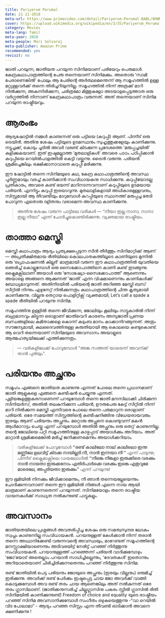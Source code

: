 ```yaml
---
title: Pariyerum Perumal
date: 21-11-2018
meta-url: https://www.primevideo.com/detail/Pariyerum-Perumal-BABL/0OWMTZTL4HDAINLOCZDGFPY4OL
cover: https://upload.wikimedia.org/wikipedia/en/3/35/Pariyerum_Perumal.jpg
category: Movies
meta-lang: Tamil
meta-year: 2018
meta-people: Mari Selvaraj
meta-publisher: Amazon Prime
recommended: yes
revisit: no
---
```


ജാതി പറയുന്ന, ജാതീയത പറയുന്ന സിനിമയാണ് പരിയേറും പെരുമാൾ. കേന്ദ്രകഥാപാത്രത്തിന്റെ പേരു തന്നെയാണ് സിനിമക്കും. അതൊരു ‘സാമി പേരാണെങ്കിൽ’ പോലും ആ പേരിന്റെ അർത്ഥമെന്തെന്ന് ആ സമൂഹത്തിൽ ഉള്ള മറ്റുള്ളവർക്ക് തന്നെ തിരിച്ചറിയുന്നില്ല. സമൂഹത്തിൽ നിന്ന് അത്രക്ക് മാറി നിൽക്കുന്ന, അകന്നിരിക്കുന്ന, ചരിത്രമോ മിത്തുകളോ അടയാളപ്പെടുത്താത ഒരു വർഗ്ഗത്തിൽ നിന്നാണ് കേന്ദ്രകഥാപാത്രം വരുന്നത്. അത് തന്നെയാണ് സിനിമ പറയുന്ന രാഷ്ട്രീയവും.

# ആരംഭം

ആദ്യഷോട്ടിൽ നമ്മൾ കാണുന്നത് ഒരു പട്ടിയെ (കറുപ്പി) ആണ്. പിന്നീട് ഒരു ട്രെയിൻ. അതിനു ശേഷം പട്ടിയുടെ ഉടമസ്ഥനും സുഹൃത്തുക്കളേയും കാണിക്കുന്നു. നട്ടുച്ചക്ക്, കൊടും ചൂടിൽ അവർ വരണ്ട് കിടക്കുന്ന പ്രദേശത്തെ ‘മരുപ്പച്ചയിൽ’ കുളിക്കുകയാണ്. ഇത് ഇഷ്ടമല്ലാത്ത ‘മുതലാളികൾ’ അവരെ പാഠം പഠിപ്പിക്കാൻ കറുപ്പിയെ റെയിൽപാളത്തിൽ കെട്ടി വയ്ക്കുന്നു. ട്രൈൻ വരുന്നു. പരിയൻ ശ്രമിച്ചെങ്കിലും രക്ഷിക്കാനാവാതെ കറുപ്പി മരിക്കുന്നു.

ഈ ഷോട്ടിൽ തന്നെ സിനിമയുടെ കഥ, കേന്ദ്ര കഥാപാത്രത്തിന്റെ അവസ്ഥ പൂർണ്ണമായും വരച്ച് കാണിക്കാൻ സംവിധായകനു സാധിക്കുന്നു. കറുപ്പിയോടല്ല പ്രതികാരം, അവരെ കണ്ട് ഭയന്ന് മാറിനടന്നവനാണ് കറുപ്പിയുടെ ഉടമയായ പരിയൻ. എന്നിട്ടും കറുപ്പി ഇരയാവുന്നു. മുതലാളികളായി അധികാരമുള്ളവനും, സിസ്റ്റമായി ആ തീവണ്ടിയും മാറുമ്പോൾ കറപ്പിയുടെ സ്ഥാനത്ത് മരുപ്പച്ച തേടി പോവുന്ന ഏതൊരു ദളിതനും വരാമെന്ന അവസ്ഥ കാണിക്കുന്നു.

> അതിനു ശേഷം വരുന്ന പാട്ടിലെ വരികൾ — “നീയാ ഇല്ല നാനാ, നാനാ ഇല്ല നീയാ” എന്ന് ചോദിച്ചുകൊണ്ടിരിക്കുന്നു. വ്യക്തമായ രാഷ്ട്രീയം.

# താത്താ മെസ്ത്രി

മെസ്ത്രി കഥാപാത്രം ആദ്യം പ്രത്യക്ഷപ്പെടുന്ന സീൻ തീർത്തും സിനിമാറ്റിക്ക് ആണ് — അപ്രതീക്ഷിതമായ രീതിയിലെ കൊലപാതകത്തിലൂടെ കാണിയുടെ മുന്നിൽ ഒരു ‘പ്രൊഫഷണൽ കില്ലർ’ മാത്രമായി വരുന്ന ഈ കഥാപാത്രത്തിൽ യുവതിയെ ഞെരിച്ച് കൊല്ലുമ്പോൾ ഒരു സൈക്കോപാത്തിനെ കാണി കണ്ട് തുടങ്ങുന്നു. ക്ലൈമക്സിലാണ് അയാൾ ഒരു ‘സോഷ്യോ-സൈക്കോപാത്ത്’ ആണെന്നും അയാളെ അങ്ങനെ ആക്കുന്നത് ‘ജാതി’ എന്ന വിഷമാണെന്നും കാണികൾക്ക് ബോധ്യമാവുന്നത്. അതിനിടയിൽ പരിയന്റെ ജാതി അറിഞ്ഞ മേസ്ത്രി ബസ് സീറ്റിൽ നിന്നും എഴുനേറ്റ് നിൽക്കുന്നതും കഥാപാത്രത്തിന്റെ ചിന്ത കൃത്യമായി കാണിക്കുന്നു. വില്ലനു തെറ്റായ പൊളിറ്റിക്സ് വ്യക്തമായി, Let’s call a spade a spade രീതിയിൽ പറയുന്നു സിനിമ.

സമൂഹത്തിനു ഉള്ളിൽ തന്നെ ജീവിക്കുന്ന, ജോലിയും കൂലിയും നാട്ടുകാരിൽ നിന്ന് ബഹുമാനവും കിട്ടുന്ന ഒരാളാണ് ജാതിവെറി കാരണം അന്യജാതി പ്രണയ ബന്ധങ്ങളിലെ കമിതാക്കളെ കൊന്ന് കുടുംബ മാനം കാക്കാനിറങ്ങുന്നത്. അതും സൗജന്യമായി, കുലദൈവത്തിനുള്ള കുരുതിയായി ആ കൊലയെ കണ്ടുകൊണ്ട്. ആ വെറി തന്നെയാണ് സിനിമയുടെ അവസാനം അയാളുടെ ആത്മഹത്യയിലേക്ക് എത്തിക്കുന്നതും.

> — വരികളിലേക്ക് പോവുമ്പോൾ “അങ്ക സത്തത് യാരെന്ന് അവന്ക്ക് താൻ പുരിയും”.

# പരിയനും അച്ഛനും

സമൂഹം എങ്ങനെ ജാതിയത കാണുന്നു എന്നത് പോലെ തന്നെ പ്രധാനമാണ് ജാതി ആളുകളെ എങ്ങനെ കണ്ടീഷൻ ചെയ്യുന്നു എന്നത്. പുളിയങ്കുളത്തുകരനാണെന്ന് പറയുമ്പോൾ തന്നെ ജാതി മനസിലാക്കി ചിരിക്കുന്ന സീനിയർസ്, അതിൽ തലകുനിക്കുന്ന പരിയൻ, ഊരുപേരു കേട്ട് സീറ്റിൽ നിന്ന് മാറി നിൽക്കുന്ന മെസ്ത്രി എന്നിവരെ പോലെ തന്നെ പരുമാറുന്ന ഒരാളാണ് പരിയൻ. ഒരേ സമയത്ത് സിസ്റ്റത്തിന്റെ കണ്ടീഷനിങ്ങിനു വിധേയരായവരും ഇരയും ആണ് പരിയനും അച്ഛനും. മറ്റൊരു അച്ഛനെ കൊണ്ടുവന്ന് മകൻ ആൾമാറാട്ടം ചെയ്തു എന്ന് പറയുമ്പോൾ അതിൽ അച്ഛനും ഒരു തെറ്റ് കാണുന്നില്ല. തന്റെ ജോലിയെ പറ്റി സമൂഹത്തിനുള്ള കാഴ്ചപ്പാട് അയാൾക്കും അറിയാം. അത് മാറ്റാൻ ശ്രമിക്കമെങ്കിൽ മരിച്ച് ജനിക്കണമെന്നും അയാൾക്കറിയാം.

> വരികളിലേക്ക് പോവുമ്പോൾ **“രണ്ട് കാലിലോ നാല് കാലിലൊ ഇന്ത മണ്ണിലേ ഉലവിട്ട് കിടക്ക നായില്ലടി നീ, നാൻ ഇന്നയാ നീ “** എന്ന് പാടുന്നു; പിന്നീട് ക്ലൈമാക്സിലെ ഡയലോഗിൽ **“നീങ്കെ നീങ്കളാ ഇരുക്കിരെ വരക്കും നാൻ നായതാ ഇരുക്കനോം എതിർപാർക്കെ വരക്കും ഇങ്കെ എതുവുമേ മാരെലേ, അപ്പടിയതാ ഇരുക്കും”** എന്ന് പറയുന്നു!

ഈ ഭൂമിയിൽ നിനക്കും ജീവിക്കാമെന്നും, നീ ഞാൻ തന്നെയല്ലേയെന്നും ചോദിക്കുന്നവനാണ് തന്നെ ഈ ഭൂമിയിൽ നിങ്ങൾ എന്നെ നായ ആയി മാത്രമാണ് കാണുന്നതെന്ന് പറയുന്നത്. സിനിമയോളം തന്നെ രാഷ്ട്രീയ വായനകൾക്ക് സാധ്യത നൽകുന്നുണ്ട് പാട്ടുകളും.

# അവസാനം

ജാതിയതയിലെ പ്രശ്നങ്ങൾ അവതരിപ്പിച്ച ശേഷം ഒരു സമത്വസുന്ദര ലോകം സ്വപ്നം കാണുന്നില്ല സംവിധായകൻ. പറയനുള്ളത് കേൾക്കാൻ നിന്ന് തരാൻ തന്നെ അധ്വാനിക്കേണ്ടി വരുന്നവന്റെ അവസ്ഥയും, മാറേണ്ടത് സമൂഹത്തിന്റെ മനസ്സാക്ഷിയാണെന്നും അടിവരയിട്ട് നേരിട്ട് പറഞ്ഞ് നിർത്തുന്നു സംവിധായകൻ. പറയാനുള്ളത്ത് പറഞ്ഞെന്ന് പരിയൻ വാദിക്കുമ്പോഴും ‘ജോ’യോട് അതെല്ലാം പറയാൻ സാധിച്ചില്ലെന്നും, ‘ദേവതകൾ’ ഇതൊന്നും അറിയാതെയാണ് ചിരിച്ചിരിക്കുന്നതെന്നും പറഞ്ഞ് നിർത്തുന്നു സിനിമ.

രണ്ട് ജാതിയിൽ പെട്ട പരിയനും ജോയുടെ അച്ഛനും (ഇരയും വില്ലനും) ഒരുമിച്ച് ഇരിക്കുന്നു. അവർക്ക് രണ്ട് പേർക്കും ഇഷ്ടപ്പെട്ട ചായ ജോ അവർക്ക് വാങ്ങി കൊടുക്കുമ്പോൾ അവ രണ്ട് തരം ചായ ആണെങ്കിലും അത് നൽകുന്നത് ഒരേ തരം ഗ്ലാസിലാണ്. (ജാതിക്കനുസരിച്ച് ചില്ലുഗ്ലാസിനു പകരം സ്റ്റീൽ ഗ്ലാസിൽ രീതി സിനിമയിൽ കാണിക്കുന്നുണ്ട്) Freedom of choice and equality യുടെ രാഷ്ട്രീയം പറഞ്ഞ് സിനിമ അവസാനിക്കുമ്പോൾ സംഗീതം ഒഴുകുയെത്തുന്നു -“വാ റെയിൽ വിട പോലാമാ” - ആദ്യം പറഞ്ഞ സിസ്റ്റം എന്ന തീവണ്ടി ഓടിക്കാൻ അവനെ ക്ഷണിക്കുന്നു !